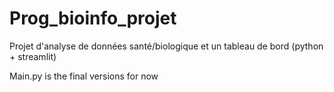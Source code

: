 # Prog_bioinfo_projet
Projet d'analyse de données santé/biologique et un tableau de bord (python + streamlit)

Main.py is the final versions for now

